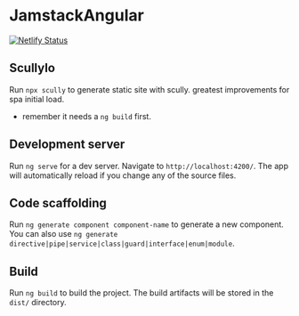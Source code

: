 # JamstackAngular

[![Netlify Status](https://api.netlify.com/api/v1/badges/97ed21e2-8320-4cae-9655-5b0b1bbd61f9/deploy-status)](https://app.netlify.com/sites/innovationdays-jamstack/deploys)

## ScullyIo

Run `npx scully` to generate static site with scully. greatest improvements for spa initial load.
- remember it needs  a `ng build` first.


## Development server

Run `ng serve` for a dev server. Navigate to `http://localhost:4200/`. The app will automatically reload if you change any of the source files.

## Code scaffolding

Run `ng generate component component-name` to generate a new component. You can also use `ng generate directive|pipe|service|class|guard|interface|enum|module`.

## Build

Run `ng build` to build the project. The build artifacts will be stored in the `dist/` directory.

